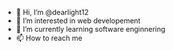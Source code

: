 - 👋 Hi, I’m @dearlight12
- 👀 I’m interested in web developement
- 🌱 I’m currently learning software enginnering 
- 📫 How to reach me 

<!---
dearlight12/dearlight12 is a ✨ special ✨ repository because its `README.md` (this file) appears on your GitHub profile.
You can click the Preview link to take a look at your changes.
--->
